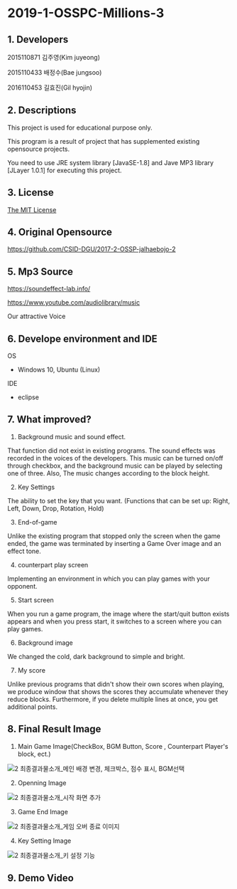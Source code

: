 # 2019-1-OSSPC-Millions-3

## 1. Developers

2015110871 김주영(Kim juyeong)

2015110433 배정수(Bae jungsoo)

2016110453 길효진(Gil hyojin)


## 2. Descriptions

This project is used for educational purpose only.

This program is a result of project that has supplemented existing opensource projects.

You need to use JRE system library [JavaSE-1.8] and Jave MP3 library [JLayer 1.0.1] for executing this project.


## 3. License

[The MIT License](https://opensource.org/licenses/MIT) 


## 4. Original Opensource

https://github.com/CSID-DGU/2017-2-OSSP-jalhaebojo-2

## 5. Mp3 Source

https://soundeffect-lab.info/

https://www.youtube.com/audiolibrary/music

Our attractive Voice

## 6. Develope environment and IDE

OS
 - Windows 10, Ubuntu (Linux)

IDE
 - eclipse

## 7. What improved?

1. Background music and sound effect.

That function did not exist in existing programs.
The sound effects was recorded in the voices of the developers.
This music can be turned on/off through checkbox, and the background music can be played by selecting one of three.
Also, The music changes according to the block height.

2. Key Settings

The ability to set the key that you want. (Functions that can be set up: Right, Left, Down, Drop, Rotation, Hold)

3. End-of-game 

Unlike the existing program that stopped only the screen when the game ended, the game was terminated by inserting a Game Over image and an effect tone.

4. counterpart play screen

Implementing an environment in which you can play games with your opponent.

5. Start screen

When you run a game program, the image where the start/quit button exists appears and when you press start, it switches to a screen where you can play games.

6. Background image

We changed the cold, dark background to simple and bright.

7. My score

Unlike previous programs that didn't show their own scores when playing, we produce window that shows the scores they accumulate whenever they reduce blocks. 
Furthermore, if you delete multiple lines at once, you get additional points.


## 8. Final Result Image 

1. Main Game Image(CheckBox, BGM Button, Score , Counterpart Player's block, ect.)

![2  최종결과물소개_메인 배경 변경, 체크박스, 점수 표시, BGM선택 ](https://user-images.githubusercontent.com/48506699/59550525-904fc200-8fa6-11e9-8d1c-6c6fc705d6c0.PNG)

2. Openning Image

![2  최종결과물소개_시작 화면 추가](https://user-images.githubusercontent.com/48506699/59550543-bd9c7000-8fa6-11e9-8f9b-c3ab81f60db4.PNG)


3. Game End Image

![2  최종결과물소개_게임 오버 종료 이미지](https://user-images.githubusercontent.com/48506699/59550536-aa89a000-8fa6-11e9-96af-11379be1b376.PNG)


4. Key Setting Image

![2  최종결과물소개_키 설정 기능](https://user-images.githubusercontent.com/48506699/59550546-cf7e1300-8fa6-11e9-80b3-2e0b44f09cba.PNG)


## 9. Demo Video
